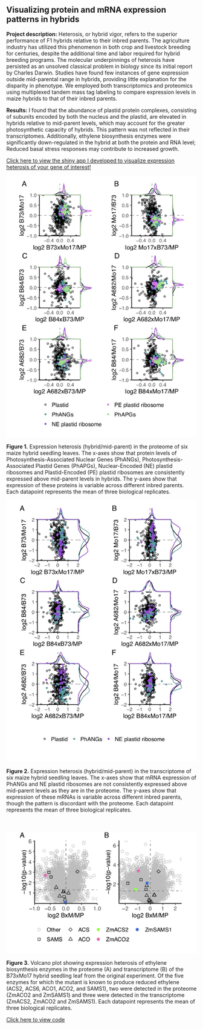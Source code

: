 ## Visualizing protein and mRNA expression patterns in hybrids

**Project description:** Heterosis, or hybrid vigor, refers to the superior performance of F1 hybrids relative to their inbred parents. The agriculture industry has utilized this phenomenon in both crop and livestock breeding for centuries, despite the additional time and labor required for hybrid breeding programs. The molecular underpinnings of heterosis have persisted as an unsolved classical problem in biology since its initial report by Charles Darwin. Studies have found few instances of gene expression outside mid-parental range in hybrids, providing little explanation for the disparity in phenotype. We employed both transcriptomics and proteomics using multiplexed tandem mass tag labeling to compare expression levels in maize hybrids to that of their inbred parents.

**Results:** I found that the abundance of plastid protein complexes, consisting of subunits encoded by both the nucleus and the plastid, are elevated in hybrids relative to mid-parent levels, which may account for the greater photosynthetic capacity of hybrids. This pattern was not reflected in their transcriptomes. Additionally, ethylene biosynthesis enzymes were significantly down-regulated in the hybrid at both the protein and RNA level; Reduced basal stress responses may contribute to increased growth.

[Click here to view the shiny app I developed to visualize expression heterosis of your gene of interest!](https://devonbirdseye.shinyapps.io/ExpressionViewer/)

<img src="images/tmt.6H.plastid.jpg?raw=true"/>

**Figure 1.** Expression heterosis (hybrid/mid-parent) in the proteome of six maize hybrid seedling leaves. The x-axes show that protein levels of Photosynthesis-Associated Nuclear Genes (PhANGs), Photosynthesis-Associated Plastid Genes (PhAPGs), Nuclear-Encoded (NE) plastid ribosomes and Plastid-Encoded (PE) plastid ribosomes are consistently expressed above mid-parent levels in hybrids. The y-axes show that expression of these proteins is variable across different inbred parents. Each datapoint represents the mean of three biological replicates.

<img src="images/cpm.6H.plastid.jpg?raw=true"/>

**Figure 2.** Expression heterosis (hybrid/mid-parent) in the transcriptome of six maize hybrid seedling leaves. The x-axes show that mRNA expression of PhANGs and NE plastid ribosomes are not consistently expressed above mid-parent levels as they are in the proteome. The y-axes show that expression of these mRNAs is variable across different inbred parents, though the pattern is discordant with the proteome. Each datapoint represents the mean of three biological replicates.
<br><br>
<br><br>
<img src="images/tmt.cpm.SL.acs.vol.png?raw=true"/>

**Figure 3.** Volcano plot showing expression heterosis of ethylene biosynthesis enzymes in the proteome (A) and transcriptome (B) of the B73xMo17 hybrid seedling leaf from the original experiment. Of the five enzymes for which the mutant is known to produce reduced ethylene (ACS2, ACS6, ACO1, ACO2, and SAMS1), two were detected in the proteome (ZmACO2 and ZmSAMS1) and three were detected in the transcriptome (ZmACS2, ZmACO2 and ZmSAMS1). Each datapoint represents the mean of three biological replicates.

[Click here to view code](https://github.com/devonbirdseye/HeterosisManuscript/blob/master/DataAnalyses.Rmd)
